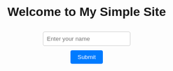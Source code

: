 <!DOCTYPE html>
<html lang="en">
<head>
    <meta charset="UTF-8">
    <meta http-equiv="X-UA-Compatible" content="IE=edge">
    <meta name="viewport" content="width=device-width, initial-scale=1.0">
    <title>Simple Site</title>
    <style>
        body {
            font-family: Arial, sans-serif;
            display: flex;
            flex-direction: column;
            align-items: center;
            justify-content: center;
            height: 100vh;
            margin: 0;
        }
        .container {
            text-align: center;
        }
        input[type="text"] {
            margin-top: 10px;
            padding: 8px;
            width: 200px;
            border: 1px solid #ccc;
            border-radius: 4px;
        }
        button {
            margin-top: 10px;
            padding: 8px 16px;
            background-color: #007BFF;
            color: white;
            border: none;
            border-radius: 4px;
            cursor: pointer;
        }
        button:hover {
            background-color: #0056b3;
        }
    </style>
</head>
<body>
    <div class="container">
        <h1>Welcome to My Simple Site</h1>
        <input type="text" id="nameInput" placeholder="Enter your name">
        <br>
        <button onclick="greetUser()">Submit</button>
    </div>

<script>
    document.querySelector('button').addEventListener('click', function() {
        const name = document.getElementById('nameInput').value;
        if (name) {
            alert('Hello, ' + name + '! Welcome to the site!');
        } else {
            alert('Please enter your name.');
        }
    });
</script>

</body>
</html>
